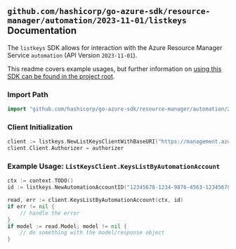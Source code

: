 
## `github.com/hashicorp/go-azure-sdk/resource-manager/automation/2023-11-01/listkeys` Documentation

The `listkeys` SDK allows for interaction with the Azure Resource Manager Service `automation` (API Version `2023-11-01`).

This readme covers example usages, but further information on [using this SDK can be found in the project root](https://github.com/hashicorp/go-azure-sdk/tree/main/docs).

### Import Path

```go
import "github.com/hashicorp/go-azure-sdk/resource-manager/automation/2023-11-01/listkeys"
```


### Client Initialization

```go
client := listkeys.NewListKeysClientWithBaseURI("https://management.azure.com")
client.Client.Authorizer = authorizer
```


### Example Usage: `ListKeysClient.KeysListByAutomationAccount`

```go
ctx := context.TODO()
id := listkeys.NewAutomationAccountID("12345678-1234-9876-4563-123456789012", "example-resource-group", "automationAccountValue")

read, err := client.KeysListByAutomationAccount(ctx, id)
if err != nil {
	// handle the error
}
if model := read.Model; model != nil {
	// do something with the model/response object
}
```
